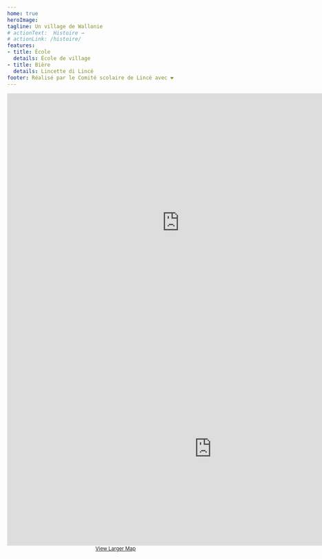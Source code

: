 ```yaml
---
home: true
heroImage:
tagline: Un village de Wallonie
# actionText:  Histoire →
# actionLink: /histoire/
features:
- title: École
  details: École de village
- title: Bière
  details: Lincette di Lincé
footer: Réalisé par le Comité scolaire de Lincé avec ❤️
---
```


<iframe src="https://calendar.google.com/calendar/embed?src=3nfn98tcrspubb0gu0de5f6bl4%40group.calendar.google.com&ctz=Europe%2FBrussels" style="border: 0" width="800" height="600" frameborder="0" scrolling="no"></iframe>

<div align="center">
  <iframe width="950" height="450" frameborder="0" scrolling="no" marginheight="0" marginwidth="0" src="https://www.openstreetmap.org/export/embed.html?bbox=5.623680353164674%2C50.50905314053096%2C5.634280443191529%2C50.51576656483869&amp;layer=mapnik" style="border: 0px grey">
  </iframe>
  <br/><small><a href="https://www.openstreetmap.org/#map=16/50.5126/5.6310">View Larger Map</a></small>
</div>


<infos-api-lince />